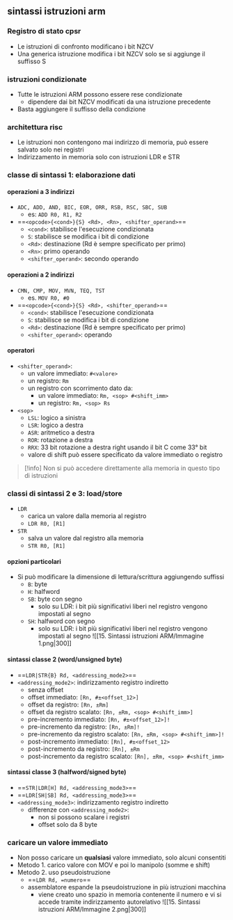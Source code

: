 ## sintassi istruzioni arm
### Registro di stato cpsr
- Le istruzioni di confronto modificano i bit NZCV
- Una generica istruzione modifica i bit NZCV solo se si aggiunge il suffisso S
### istruzioni condizionate
- Tutte le istruzioni ARM possono essere rese condizionate
	- dipendere dai bit NZCV modificati da una istruzione precedente
- Basta aggiungere il suffisso della condizione
### architettura risc
- Le istruzioni non contengono mai indirizzo di memoria, può essere salvato solo nei registri
- Indirizzamento in memoria solo con istruzioni LDR e STR
### classe di sintassi 1: elaborazione dati
#### operazioni a 3 indirizzi
- ```ADC, ADD, AND, BIC, EOR, ORR, RSB, RSC, SBC, SUB```
	- es: ```ADD R0, R1, R2```
- ==```<opcode>{<cond>}{S} <Rd>, <Rn>, <shifter_operand>```== 
	- ```<cond>```: stabilisce l'esecuzione condizionata
	- ```S```: stabilisce se modifica i bit di condizione
	- ```<Rd>```: destinazione (Rd è sempre specificato per primo)
	- ```<Rn>```: primo operando
	- ```<shifter_operand>```: secondo operando
#### operazioni a 2 indirizzi
- ```CMN, CMP, MOV, MVN, TEQ, TST```
	- es. ```MOV R0, #0```
- ==```<opcode>{<cond>}{S} <Rd>, <shifter_operand>```==
	- ```<cond>```: stabilisce l'esecuzione condizionata
	- ```S```: stabilisce se modifica i bit di condizione
	- ```<Rd>```: destinazione (Rd è sempre specificato per primo)
	- ```<shifter_operand>```: operando
#### operatori
- ```<shifter_operand>```:
	- un valore immediato: ```#<valore>```
	- un registro: ```Rm```
	- un registro con scorrimento dato da:
		- un valore immediato: ```Rm, <sop> #<shift_imm>```
		- un registro: ```Rm, <sop> Rs```
- ```<sop>```
	- ```LSL```: logico a sinistra
	- ```LSR```: logico a destra
	- ```ASR```: aritmetico a destra
	- ```ROR```: rotazione a destra
	- ```RRX```: 33 bit rotazione a destra right usando il bit C come 33° bit
	- valore di shift può essere specificato da valore immediato o registro

>[!info] Non si può accedere direttamente alla memoria in questo tipo di istruzioni

### classi di sintassi 2 e 3: load/store
- ```LDR```
	- carica un valore dalla memoria al registro
	- ```LDR R0, [R1]```
- ```STR```
	- salva un valore dal registro alla memoria
	- ```STR R0, [R1]```
#### opzioni particolari
- Si può modificare la dimensione di lettura/scrittura aggiungendo suffissi
	- ```B```: byte
	- ```H```: halfword
	- ```SB```: byte con segno
		- solo su LDR: i bit più significativi liberi nel registro vengono impostati al segno
	- ```SH```: halfword con segno
		- solo su LDR: i bit più significativi liberi nel registro vengono impostati al segno
![[15. Sintassi istruzioni ARM/Immagine 1.png|300]]
#### sintassi classe 2 (word/unsigned byte)
- ==```LDR|STR{B} Rd, <addressing_mode2>```==
- ```<addressing_mode2>```: indirizzamento registro indiretto
	- senza offset
	- offset immediato: ```[Rn, #±<offset_12>]```
	- offset da registro: ```[Rn, ±Rm]```
	- offset da registro scalato: ```[Rn, ±Rm, <sop> #<shift_imm>]```
	- pre-incremento immediato: ```[Rn, #±<offset_12>]!```
	- pre-incremento da registro: ```[Rn, ±Rm]!```
	- pre-incremento da registro scalato: ```[Rn, ±Rm, <sop> #<shift_imm>]!```
	- post-incremento immediato: ```[Rn], #±<offset_12>```
	- post-incremento da registro: ```[Rn], ±Rm```
	- post-incremento da registro scalato:  ```[Rn], ±Rm, <sop> #<shift_imm>```
#### sintassi classe 3 (halfword/signed byte)
- ==```STR|LDR[H] Rd, <addressing_mode3>```==
- ==```LDR[SH|SB] Rd, <addressing_mode3>```==
- ```<addressing_mode3>```: indirizzamento registro indiretto
	- differenze con ```<addressing_mode2>```:
		- non si possono scalare i registri
		- offset solo da 8 byte
### caricare un valore immediato
- Non posso caricare un **qualsiasi** valore immediato, solo alcuni consentiti
- Metodo 1. carico valore con MOV e poi lo manipolo (somme e shift)
- Metodo 2. uso pseudoistruzione
	- ==```LDR Rd, =numero```==
	- assemblatore espande la pseudoistruzione in più istruzioni macchina
		- viene creato uno spazio in memoria contenente il numero e vi si accede tramite indirizzamento autorelativo
![[15. Sintassi istruzioni ARM/Immagine 2.png|300]]
